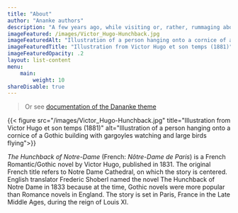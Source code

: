 ```yaml
---
title: "About"
author: "Ananke authors"
description: "A few years ago, while visiting or, rather, rummaging about Notre-Dame, the author of this book found, in an obscure nook of one of the towers, the following word, engraved by hand upon the wall: —ANANKE."
imageFeatured: /images/Victor_Hugo-Hunchback.jpg
imageFeaturedAlt: "Illustration of a person hanging onto a cornice of a Gothic building with gargoyles watching and large birds flying"
imageFeaturedTitle: "Illustration from Victor Hugo et son temps (1881)"
imageFeaturedOpacity: .2
layout: list-content
menu:
    main:
        weight: 10
shareDisable: true
---
```


>Or see [documentation of the Dananke theme](../examples/README.md)

{{< figure src="/images/Victor_Hugo-Hunchback.jpg" title="Illustration from Victor Hugo et son temps (1881)" alt="Illustration of a person hanging onto a cornice of a Gothic building with gargoyles watching and large birds flying">}}

_The Hunchback of Notre-Dame_ (French: _Nôtre-Dame de Paris_) is a French Romantic/Gothic novel by Victor Hugo, published in 1831. The original French title refers to Notre Dame Cathedral, on which the story is centered. English translator Frederic Shoberl named the novel The Hunchback of Notre Dame in 1833 because at the time, Gothic novels were more popular than Romance novels in England. The story is set in Paris, France in the Late Middle Ages, during the reign of Louis XI.

